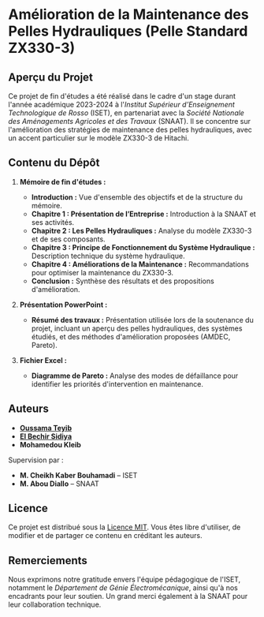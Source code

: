 # Amélioration de la Maintenance des Pelles Hydrauliques (Pelle Standard ZX330-3)

## Aperçu du Projet
Ce projet de fin d'études a été réalisé dans le cadre d'un stage durant l'année académique 2023-2024 à l'*Institut Supérieur d’Enseignement Technologique de Rosso* (ISET), en partenariat avec la *Société Nationale des Aménagements Agricoles et des Travaux* (SNAAT). Il se concentre sur l'amélioration des stratégies de maintenance des pelles hydrauliques, avec un accent particulier sur le modèle ZX330-3 de Hitachi.

## Contenu du Dépôt
1. **Mémoire de fin d'études :**
   - **Introduction :** Vue d'ensemble des objectifs et de la structure du mémoire.
   - **Chapitre 1 : Présentation de l’Entreprise :** Introduction à la SNAAT et ses activités.
   - **Chapitre 2 : Les Pelles Hydrauliques :** Analyse du modèle ZX330-3 et de ses composants.
   - **Chapitre 3 : Principe de Fonctionnement du Système Hydraulique :** Description technique du système hydraulique.
   - **Chapitre 4 : Améliorations de la Maintenance :** Recommandations pour optimiser la maintenance du ZX330-3.
   - **Conclusion :** Synthèse des résultats et des propositions d'amélioration.

2. **Présentation PowerPoint :**
   - **Résumé des travaux :** Présentation utilisée lors de la soutenance du projet, incluant un aperçu des pelles hydrauliques, des systèmes étudiés, et des méthodes d'amélioration proposées (AMDEC, Pareto).
   
3. **Fichier Excel :**
   - **Diagramme de Pareto :** Analyse des modes de défaillance pour identifier les priorités d'intervention en maintenance.

## Auteurs
- **[Oussama Teyib](https://github.com/OussamaTeyib)**
- **[El Bechir Sidiya](https://github.com/bechirsidiya)**
- **Mohamedou Kleib**

Supervision par :
- **M. Cheikh Kaber Bouhamadi** – ISET
- **M. Abou Diallo** – SNAAT

## Licence
Ce projet est distribué sous la [Licence MIT](LICENSE). Vous êtes libre d'utiliser, de modifier et de partager ce contenu en créditant les auteurs.

## Remerciements
Nous exprimons notre gratitude envers l'équipe pédagogique de l'ISET, notamment le *Département de Génie Électromécanique*, ainsi qu'à nos encadrants pour leur soutien. Un grand merci également à la SNAAT pour leur collaboration technique.
